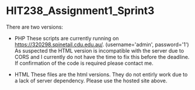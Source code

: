 # HIT238_Assignment1_Sprint3

There are two versions:
- PHP
  These scripts are currently running on https://320298.spinetail.cdu.edu.au/. (username='admin', password='1')
  As suspected the HTML version is incompatible with the server due to CORS and I currently do not have the time to fix this before the deadline.
  If confirmation of the code is required please contact me.

- HTML
  These files are the html versions. They do not entirly work due to a lack of server dependency.
  Please use the hosted site above.
